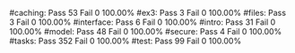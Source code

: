 #caching:
	Pass 53 Fail 0 100.00%
#ex3:
	Pass 3 Fail 0 100.00%
#files:
	Pass 3 Fail 0 100.00%
#interface:
	Pass 6 Fail 0 100.00%
#intro:
	Pass 31 Fail 0 100.00%
#model:
	Pass 48 Fail 0 100.00%
#secure:
	Pass 4 Fail 0 100.00%
#tasks:
	Pass 352 Fail 0 100.00%
#test:
	Pass 99 Fail 0 100.00%
